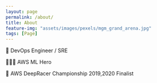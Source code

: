 ```yaml
---
layout: page
permalink: /about/
title: About
feature-img: "assets/images/pexels/mgm_grand_arena.jpg"
tags: [Page]
---
```


🤖 DevOps Engineer / SRE

🦸🏻‍♂️ AWS ML Hero

🚗 AWS DeepRacer Championship 2019,2020 Finalist
